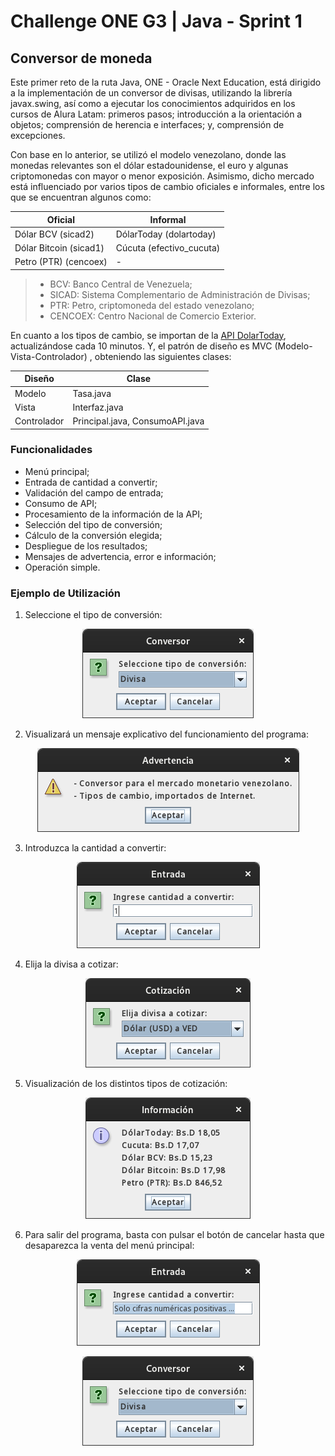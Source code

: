 # Challenge ONE G3 | Java - Sprint 1

## Conversor de moneda

Este primer reto de la ruta Java, ONE - Oracle Next Education, está dirigido a la implementación de un conversor de divisas, utilizando la librería javax.swing, así como a ejecutar los conocimientos adquiridos en los cursos de Alura Latam: primeros pasos; introducción a la orientación a objetos; comprensión de herencia e interfaces; y, comprensión de excepciones.

Con base en lo anterior, se utilizó el modelo venezolano, donde las monedas relevantes son el dólar estadounidense, el euro y algunas criptomonedas con mayor o menor exposición. Asimismo, dicho mercado está influenciado por varios tipos de cambio oficiales e informales, entre los que se encuentran algunos como:

| Oficial | Informal |
| --- | --- |
| Dólar BCV  (sicad2) | DólarToday (dolartoday) |
| Dólar Bitcoin (sicad1) | Cúcuta (efectivo_cucuta) |
| Petro (PTR) (cencoex) | - |

> - BCV: Banco Central de Venezuela;
> - SICAD: Sistema Complementario de Administración de Divisas;
> - PTR: Petro, criptomoneda del estado venezolano;
> - CENCOEX: Centro Nacional de Comercio Exterior.

En cuanto a los tipos de cambio, se importan de la [API DolarToday](https://s3.amazonaws.com/dolartoday/data.json), actualizándose cada 10 minutos. Y, el patrón de diseño es MVC (Modelo-Vista-Controlador) , obteniendo las siguientes clases:

| Diseño | Clase |
| --- | --- |
| Modelo | Tasa.java |
| Vista | Interfaz.java |
| Controlador | Principal.java, ConsumoAPI.java |

### Funcionalidades

- Menú principal;
- Entrada de cantidad a convertir;
- Validación del campo de entrada;
- Consumo de API;
- Procesamiento de la información de la API; 
- Selección del tipo de conversión;
- Cálculo de la conversión elegida;
- Despliegue de los resultados;
- Mensajes de advertencia, error e información;
- Operación simple.

### Ejemplo de Utilización

1. Seleccione el tipo de conversión:

<p align="center">
    <img src="/img/01.png">
</p>

2. Visualizará un mensaje explicativo del funcionamiento del programa:

<p align="center">
    <img src="/img/02.png">
</p>

3. Introduzca la cantidad a convertir:

<p align="center">
    <img src="/img/03.png">
</p>

4. Elija la divisa a cotizar:

<p align="center">
    <img src="/img/04.png">
</p>

5. Visualización de los distintos tipos de cotización:

<p align="center">
    <img src="/img/05.png">
</p>

6. Para salir del programa, basta con pulsar el botón de cancelar hasta que desaparezca la venta del menú principal:

<p align="center">
    <img src="/img/06.png">
</p>

<p align="center">
    <img src="/img/07.png">
</p>
